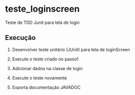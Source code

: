 # teste_loginscreen

Teste de TDD Junit para tela de login

## Execução

1. Desenvolver teste unitário (JUnit) para tela de loginScreen

2. Execute o teste criado no passo1 

3. Adicionar dados na classe de login

4. Execute o teste novamente

5. Exporta documentação JAVADOC


